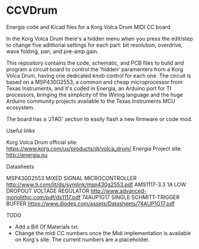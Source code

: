 # CCVDrum
Energia code and Kicad files for a Korg Volca Drum MIDI CC board

In the Korg Volca Drum there's a hidden menu when you press the edit/step to 
change five adittional settings for each part: bit resolution, overdrive, wave 
folding, pan, and pre-amp gain.

This repository contains the code, schematic, and PCB files to build and 
program a circuit board to control the 'hidden' paramenters from a Korg Volca 
Drum, having one dedicated knob control for each one. The circuit is based on
a MSP430G2553, a common and cheap microprocessor from Texas Instruments, and
it's coded in Energia, an Arduino port for TI processors, bringing the 
simplicity of the Wiring language and the huge Arduino community projects 
available to the Texas Instruments MCU ecosystem.

The board has a 'JTAG' section to easily flash a new firmware or code mod.

Useful links

Korg Volca Drum official site: https://www.korg.com/us/products/dj/volca_drum/
Energia Project site: http://energia.nu

Datasheets

MSP430G2553 MIXED SIGNAL MICROCONTROLLER http://www.ti.com/lit/ds/symlink/msp430g2553.pdf
AMS1117-3.3 1A LOW DROPOUT VOLTAGE REGULATOR http://www.advanced-monolithic.com/pdf/ds1117.pdf
74AUP1G17 SINGLE SCHMITT-TRIGGER BUFFER https://www.diodes.com/assets/Datasheets/74AUP1G17.pdf

TODO

 * Add a Bill Of Materials txt
 * Change the midi CC numbers once the Midi implementation is available on 
 Korg's site. The current numbers are a placeholder.
